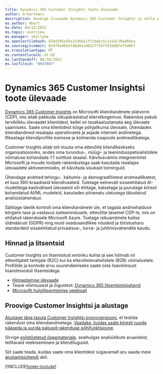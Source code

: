 ```yaml
---
title: Dynamics 365 Customer Insights toote ülevaade
author: m-hartmann
description: Hankige ülevaade Dynamics 365 Customer Insights ja selle põhifunktsioonid.
ms.author: mhart
ms.date: 04/12/2022
ms.topic: overview
ms.manager: shellyha
ms.openlocfilehash: 820d295a95e1536be1ffcbebc5ca153c10ad60ea
ms.sourcegitcommit: 8e9f0a9693fd8d91ad0227735ff03688fef5406f
ms.translationtype: MT
ms.contentlocale: et-EE
ms.lasthandoff: 06/10/2022
ms.locfileid: "8947087"
---
```

# <a name="product-overview-for-dynamics-365-customer-insights"></a>Dynamics 365 Customer Insightsi toote ülevaade

[Dynamics 365 Customer Insights](https://dynamics.microsoft.com/ai/customer-insights/) on Microsofti kliendiandmete platvorm (CDP), mis aitab pakkuda isikupärastatud kliendikogemusi. Rakendus pakub terviklikku ülevaadet klientidest, kellel on tasakaalustamata aeg ülevaate saamiseks. Saate oma klientidest kõige põhjalikuma ülevaate, ühendades kliendiandmed reaalajas operatiivsete ja asjade interneti andmetega. Rikastage kliendiprofiile esimese ja kolmanda osapoole andmeallikatega. 

Customer Insights aitab teil muuta oma ettevõtte kliendikeskseks organisatsiooniks, andes oma turundus-, müügi- ja teenindusspetsialistidele võimaluse kohandada 1:1 suhtlust skaalal. Käivitusvalmis integreerimist Microsofti ja muude tootjate rakendustega saab kasutada reaalajas ülevaadete aktiveerimiseks, et käivitada sisukaid toiminguid.

Ühendage andmed tehingu-, käitumis- ja demograafilistest andmeallikatest, et luua 360-kraadiseid kliendivaateid. Tuletage eelnevalt sisseehitatud AI-mudelitega kastivälised ülevaated või ehitage, katsetage ja juurutage kiiresti kohandatud AI/ML mudeleid, kasutades piiramatu ulatusega täiustatud analüüsilahendusi.

Säilitage täielik kontroll oma kliendiandmete üle, et tagada andmehalduse kõrgeim tase ja vastavus iseteenindusele, ettevõtte tasemel CDP-le, mis on ehitatud rakendusele Microsoft Azure. Toetage isikuandmete kaitse üldmäärust (GDPR) ning muid seadusandlikke nõudeid ja tööstusharu standardeid sisseehitatud privaatsus-, turva- ja juhtimisvahendite kaudu.

## <a name="pricing-and-licensing"></a>Hinnad ja litsentsid
Customer Insights on litsentsitud rentniku kohta ja see hõlmab nii ettevõtjatelt tarbijale (B2C) kui ka ettevõtetevahelistele (B2B) võimalustele. Profiilide ja kontode arvu suurendamiseks saate osta lisavõimsust lisandmooduli litsentsidega.

- [Hinnastamise ülevaade](https://dynamics.microsoft.com/ai/customer-insights/pricing/)
- Teave võimsusest ja õigustest: [Dynamics 365 litsentsimisjuhend](https://go.microsoft.com/fwlink/?LinkId=866544)
- [Microsofti hulgilitsentsimise veebisait](https://www.microsoft.com/licensing/how-to-buy/how-to-buy)

## <a name="try-customer-insights-and-get-started"></a>Proovige Customer Insightsi ja alustage

[Alustage täna tasuta Customer Insightsi prooviversiooni](https://signup.microsoft.com/create-account/signup?SKU=036c2481-aa8a-47cd-ab43-324f0c157c2d&ali=1&RU=https:%2F%2Fhome.ci.ai.dynamics.com%2Fstart%2Ftrial&products=036c2481-aa8a-47cd-ab43-324f0c157c2d), et testida rakendust oma kliendiandmetega. [Vaadake, kuidas saate kiiresti juurde pääseda ja uurida paljusid rakenduse põhifunktsioone](trial-signup.md). 

Sirvige [esiletõstetud õppematerjale](https://dynamics.microsoft.com/ai/customer-insights/resources/), sealhulgas analüütikute aruandeid, tellitavaid veebiseminare ja kliendilugusid.

Siit saate teada, kuidas saate oma klientidest sügavamalt aru saada meie [alustamisjuhendi](get-started.md) abil.

[!INCLUDE[footer-include](includes/footer-banner.md)]
